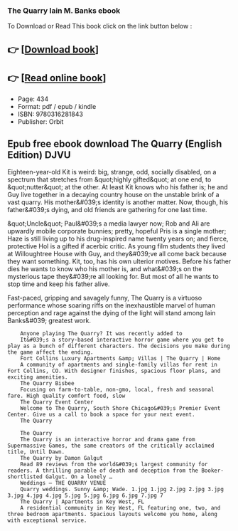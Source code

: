 ### The Quarry Iain M. Banks ebook

To Download or Read This book click on the link button below :

## 👉  [**[Download book](http://get-pdfs.com/download.php?group=book&from=github.com&id=718161&lnk=1064 "Download book")**]

## 👉  [**[Read online book](http://get-pdfs.com/download.php?group=book&from=github.com&id=718161&lnk=1064 "Read online book")**]


* Page: 434
* Format: pdf / epub / kindle
* ISBN: 9780316281843
* Publisher: Orbit



## Epub free ebook download The Quarry (English Edition) DJVU



Eighteen-year-old Kit is weird: big, strange, odd, socially disabled, on a spectrum that stretches from &amp;quot;highly gifted&amp;quot; at one end, to &amp;quot;nutter&amp;quot; at the other. At least Kit knows who his father is; he and Guy live together in a decaying country house on the unstable brink of a vast quarry. His mother&amp;#039;s identity is another matter. Now, though, his father&amp;#039;s dying, and old friends are gathering for one last time.
 
 &amp;quot;Uncle&amp;quot; Paul&amp;#039;s a media lawyer now; Rob and Ali are upwardly mobile corporate bunnies; pretty, hopeful Pris is a single mother; Haze is still living up to his drug-inspired name twenty years on; and fierce, protective Hol is a gifted if acerbic critic. As young film students they lived at Willoughtree House with Guy, and they&amp;#039;ve all come back because they want something. Kit, too, has his own ulterior motives. Before his father dies he wants to know who his mother is, and what&amp;#039;s on the mysterious tape they&amp;#039;re all looking for. But most of all he wants to stop time and keep his father alive.
 
 Fast-paced, gripping and savagely funny, The Quarry is a virtuoso performance whose soaring riffs on the inexhaustible marvel of human perception and rage against the dying of the light will stand among Iain Banks&amp;#039; greatest work.


        Anyone playing The Quarry? It was recently added to
        It&#039;s a story-based interactive horror game where you get to play as a bunch of different characters. The decisions you make during the game affect the ending.
        Fort Collins Luxury Apartments &amp; Villas | The Quarry | Home
        A community of apartments and single-family villas for rent in Fort Collins, CO. With designer finishes, spacious floor plans, and exciting amenities.
        The Quarry Bisbee
        Focusing on farm-to-table, non-gmo, local, fresh and seasonal fare. High quality comfort food, slow
        The Quarry Event Center
        Welcome to The Quarry, South Shore Chicago&#039;s Premier Event Center. Give us a call to book a space for your next event.
        The Quarry
        
        The Quarry
        The Quarry is an interactive horror and drama game from Supermassive Games, the same creators of the critically acclaimed title, Until Dawn.
        The Quarry by Damon Galgut
        Read 89 reviews from the world&#039;s largest community for readers. A thrilling parable of death and deception from the Booker-shortlisted Galgut. On a lonely …
        Weddings — THE QUARRY VENUE
        Quarry weddings. Sunny &amp; Wade. 1.jpg 1.jpg 2.jpg 2.jpg 3.jpg 3.jpg 4.jpg 4.jpg 5.jpg 5.jpg 6.jpg 6.jpg 7.jpg 7
        The Quarry | Apartments in Key West, FL
        A residential community in Key West, FL featuring one, two, and three bedroom apartments. Spacious layouts welcome you home, along with exceptional service.
    




